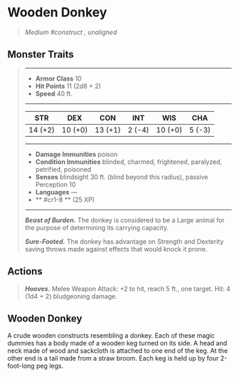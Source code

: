 # Wooden Donkey
>*Medium #construct , unaligned*
## Monster Traits
>___
>- **Armor Class** 10
>- **Hit Points** 11 (2d8 + 2)
>- **Speed** 40 ft.
>___
>|STR|DEX|CON|INT|WIS|CHA|
>|:---:|:---:|:---:|:---:|:---:|:---:|
>|14 (+2)|10 (+0)|13 (+1)|2 (-4)|10 (+0)|5 (-3)|
>___
>- **Damage Immunities** poison
>- **Condition Immunities** blinded, charmed, frightened, paralyzed, petrified, poisoned
>- **Senses** blindsight 30 ft. (blind beyond this radius), passive Perception 10
>- **Languages** —
>- ** #cr1-8 ** (25 XP)
>___
>***Beast of Burden.*** The donkey is considered to be a Large animal for the purpose of determining its carrying capacity.  
>
>***Sure-Footed.*** The donkey has advantage on Strength and Dexterity saving throws made against effects that would knock it prone.  
>
## Actions
>***Hooves.*** Melee Weapon Attack: +2 to hit, reach 5 ft., one target. Hit: 4 (1d4 + 2) bludgeoning damage.
## Wooden Donkey
A crude wooden constructs resembling a donkey. Each of these magic dummies has a body made of a wooden keg turned on its side. A head and neck made of wood and sackcloth is attached to one end of the keg. At the other end is a tail made from a straw broom. Each keg is held up by four 2-foot-long peg legs.